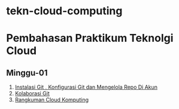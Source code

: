 # tekn-cloud-computing

# Pembahasan Praktikum Teknolgi Cloud
## Minggu-01

1.  [Instalasi Git , Konfigurasi Git dan Mengelola Repo Di Akun](git-single.md)
2.  [Kolaborasi Git](git.kolaborasi.md)
3.  [Rangkuman Cloud Komputing](rangkuman-cloud-computing.md)
